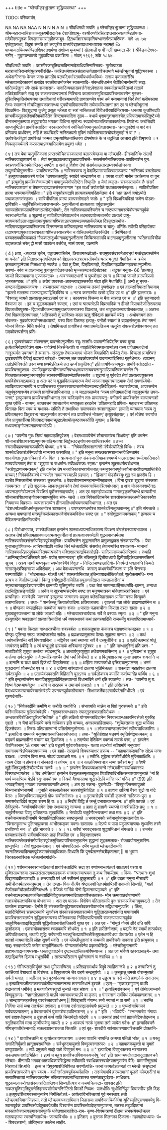 +++
title = "म्लेच्छीकृ(भू)तानां शुद्धिव्यवस्था"
+++

TODO: परिष्कार्यम्

NA NA NA NAA N N N N A N 
॥ श्रीदधिमथी जयति ॥ 
म्लेच्छीकृ(भू)तानां शुद्धिव्यवस्था । 
श्रीमन्महाराजाधिराजजम्बूकश्मीराद्यनेक देशाधीशप्रभु- वरश्रीरणवीरसिंहाज्ञतसारस्वतपण्डितोपना- मदेवीदत्तसुतक विगङ्गारामसंगृहीतजम्बूम- द्रितधर्मशास्त्रमहानिबन्धान्तर्गतप्रायश्चित्त- मागे ५४-७७ पृष्ठेषूपलब्धा, विदुषां संमति झो 
लवपुरीय प्राच्यविद्यालयप्रधानाध्यापक महामहो 
Ex 
पाध्यायदाधिमथपण्डितशिवदत्तशर्मणा संशोध्य 
मुम्बय्यां 
( खेतवाडी ७ वीं गली खम्बाटा लैन ) श्रीवेङ्कटेश्वर-स्टीम् - मुद्रणयन्त्रालये मुद्रापयित्वा प्रकाशिता । 
संवत् १९६९, शके १८३४. 
 
 
श्रीदधिमथी जयति । 
काश्मीरजम्बूतिब्बतादिनानादेशाधिपतिनास्तिक्य- 
मूलोत्पाटक महाराजाधिराजश्रीयुतरणवीरसिंह- कारितधर्मशास्त्रसंग्रहान्तर्गतप्रायश्चित्तभागे म्लेच्छीभूतानां 
शुद्धिव्यवस्था । 
अथेदानीन्तनाः केचन जनाः प्रागतीव बलवद्भिर्भारतवर्षीयधर्माध्वविध्वं- सनाय कृतावतारैरिव म्लेच्छापसदैरकारणं बलादेव स्वकीयान्नभोजनेन स्वकन्यादि- संबन्धविधानेन चैवंविधेनान्येनापि सद्यः पातित्यहेतुना स्वैः साकं शयनासन- पानादिव्यवहारप्रवर्त्तनेनाऽवेशतया स्ववर्मात्प्रच्याविताजां तदात्वे तन्निदेशातिक्रमे सद्य एव सकलस्वान्वयनाशं निश्चित्य कालांतरसमुचितप्रायश्चित्ताचरणेन गुरुतर- दुरितनिष्कृतिसंभाषनया तथाविधायां गरीयस्यामापदि प्राणत्राणमेव परमं धर्म मन्यमानानां चिरं तेषां बलीयस्तया तेभ्यः स्वात्मानं मोचयितुमवकाशमन्ध्या पुत्रपौत्रादिपारम्पर्येण तथैवावस्थितानां तत एव च म्लेच्छीभूतानां विप्रक्षमिय- विट्शूद्राणां कुलेषु प्रसूता म्लेच्छा वा स्त्रां नास्तिकतां विविधरौरवादिनिरयसा- धनतया कुतश्चिदपि प्राग्भवीयसुकृतलेशपरिपाकोदितेन शिष्टवाक्यादिना दृढम-- वधार्य भृशमनुशयानाश्चेत् प्रणिपातमात्रपरितुष्टेभ्यो दीनजनानुकम्पया तदुद्धारायैव भगवता विधिना सृष्टेभ्यः स्वप्रार्थनाञ्जलिशताक्कष्टेभ्यः शिष्टेभ्यः कथंचिदपि साध्वनुष्टितेन प्रायश्चित्तादिना नरकतरणोपायं स्वोचितनिगमानुमतदेवतासमारा- धनाद्युपदेशं च वारं वारं प्रणिपत्य प्रार्थयेरन्, तर्हि ते कथंचिदपि नास्तिक्यतो मुक्तिं स्वोचिताचारांश्चोपदेष्टुमर्हा न वा ? । अर्हाश्चेत्कीदृशं प्रायश्चितं जन्मतः प्रभृत्याश्रितनास्तिक्य दोषमोषकं के च तदुचिता आचारा इति विमृश्यते । 
१ णिच्प्रकृत्यर्थमात्रे करणतयाऽन्वयाभिप्रायेण प्रयुक्तं भवेत । 
 
( ४ ) 
तत्र येषां चातुर्वणिकानां प्राप्तस्वोचितसंस्काराणां बलात्स्वेच्छया वा म्लेच्छादि- हीनजातिभिः संसर्गों नास्तिक्याद्याश्रयणं च । तेषां मनुयाज्ञवल्क्याद्युक्तप्रायश्चित्तै- स्तत्संसर्गनास्तिक्यज-पापविनाशेन पुनः स्वस्ववर्णोचितधर्मप्राप्तिस्तु स्पष्टैव ॥ अयं तु विशेषः तेषां संसर्गकालतारतम्यपर्यालोचनया लघुलवीयोगुरुगरीयः- प्रायश्चित्तप्राप्तिः ॥ नास्तिक्यस्य तु वेदादिप्रामाण्याविश्वासरूपस्य "नास्तिक्यं व्रतलोपश्च " इत्युपपातकप्रकरणे पाठेन 
"उपपातकशुद्धिः स्यादेवं चान्द्रायणेन वा । 
पयसा वाऽपि मासेन पराकेणाथ वा पुनः ॥" 
इत्युक्तेषु प्रायश्वित्तेष्वन्यतमेन पापानुरूपेणोपदिष्टेन निष्कृतिः ॥ येषां त्वकृत- संस्काराणामेव तैः संसर्गे नास्तिक्याश्रयणं च तेषामापदाऽप्राप्तसंस्काराणाम 
"इत ऊर्ध्वं त्रयोऽप्येते यथाकालमसंस्कृताः । सावित्रीपतिता व्रात्या भवन्त्यार्यविगर्हिताः॥" इति मनूक्तेरापद्यपि व्रात्यत्वस्यापरिहार्यतया 
44 
'अत ऊर्ध्वं त्रयोऽप्येते यथाकालमसंस्कृताः । सावित्रीपतिता व्रात्या व्रात्यस्तोमाहते क्रतोः ॥ " 
इति विप्रक्षत्रियविशां क्रमेण पोडश-द्वाविंशति - चतुर्विंशतिसंवत्सराभ्यन्तरे- ऽनुपनीतानां ब्रात्यतायाः पर्युदासमुखेन त्रात्यस्तोमरूपप्रायश्चित्ताऽपनोद्यत्वोक्ते:, तेन नास्तिक्यप्रायश्चित्तेन च नष्टपापानामस्त्येवोपनयनपूर्वकं स्वस्वधर्मप्राप्तिः ॥ 
शूद्राणां तु सावित्रीप्राप्तेरेवाऽभावेन तदभावप्रयोज्यत्वस्यैव व्रात्यत्वे प्रागु- क्तवचनतोऽलाभाद्वात्यत्वप्रयुक्तप्रायश्चित्ताऽप्राप्तावप्यऽव्यवहार्यम्लेच्छा दिस्पृष्टान्नभोज- नादिमात्रप्रयुक्तप्रायश्चित्तस्य दिनगणनया कल्पितावृत्त्या नास्तिक्यस्य च चातु- वर्णिकैः सर्वैरपि परिहार्यतया तदाश्रयणप्रयुक्तपापनाशकप्रायश्चित्तस्याचरणेन च वोचितधर्मप्राप्तिरुचितैव ॥ 
त्रैवर्णिकानां पञ्चदशवर्षाधिककालं गौणकालादूर्ध्वमनापद्यनुपनीतानां किंचित्कालमपि वाऽनापद्यनुपनीतानां "पतितसावित्रीक उद्दालकवर्त चरेत् द्वौ मासौ यावकेन वर्त्तयेत्, मासं पयसा, पक्षमामि 
 
( 4 ) 
क्षया, -ऽष्टरात्रं घृतेन, षड्रात्रमयाचितेन, त्रिरात्रमव्भक्षोऽहो- रात्रमुपवसेदश्वमेधावभृथं गच्छेद्रात्यस्तोमेन वा यजेत" इति मिताक्षराधृतवसिष्ठवचनेनोद्दालकत्रतत्रात्यस्तोमयोरन्यतरन्मनूक्तं त्रैमासिकं च क्रमेण कृतवतामुपनेयता मिताक्षरादौ स्पष्टैव ॥ 
येषां तु पिता, पितृपितामहौ, पितृपितामहप्रपितामहाश्चाऽनुपनीताः सवर्णा- स्वेव च व्रात्यजासु पुत्रानुत्पादितवन्तस्ते भृज्जकण्टकादिसंज्ञकाः । 
तदुक्तं मनुना- 
66 
'व्रात्यात्तु जायते विप्रात्पापात्मा भृज्जकण्टकः । आवन्त्यवाटधानौ च पुष्पशेखर एव च ॥ 
विमायां जायते व्रात्यविप्रजो भृज्जकण्टकः ॥” इति ॥ 
अत्रेयं व्यवस्था-आवन्त्याद्यास्तस्यैव संज्ञा इति मेधातिथिः || अन्ये तु भृज्ज- कण्टकाद्विप्रायामावन्त्यः । तस्मात्तस्यां वाटधानः । तस्माच्च तस्यां पुष्पशेखरः ॥ एवं व्रात्यक्षत्रियात्क्षत्रियायाम् 
"झल्लो मल्लश्च राजन्याद्वात्याद्विच्छिविरेव च ॥ नटच करणश्चैव खसो द्रविड एव च ॥” इति झल्लादयः ॥ "वैश्यात्तु जायते व्रात्यात्सुधन्वाऽऽचार्य एव च । कारूषश्च विजन्मा च मैत्रः सात्त्वत एव च ॥" 
इति सुवन्वादयो वैश्याजा एव । इदं च शूद्रकमलाकरे स्पष्टम् । एषां च श्रात्यत्वेऽपि विप्रत्वादिकं न हीयते विप्रत्वादेर्जातिरूपतया विप्रजातीयपुरुषा- द्विप्रजातीयकन्यायामुत्पन्नापत्यमात्रस्य विप्रत्वात्, तत्र चादुष्टत्वस्याप्रयोजकत्वात् ॥ अतश्च तेषां विप्रत्वादेरनपगमात् "अतिक्रान्ते तु सावित्र्याः काल ऋतु त्रैविद्यकं ब्रह्मचर्यं चरेत् । अथोपनयनं ततः संवत्सर- मुदकोपस्पर्शनमथाध्याप्यो, यस्य पिता पितामह इत्यतु- पनीतौ स्यातां ते ब्रह्महसंस्तुताः तेषां गमनं भोजनं विवाह- मिति वर्जयेत् । तेषामिच्छतां प्रायश्चित्तं यथा प्रथमेऽतिक्रम ऋतुरेव संवत्सरोऽथोपनयनम् तत उदकोपस्पर्शनम् प्रति- 
 
( ६ ) 
पुरुषसंख्यया संवत्सरान् यावन्तोऽनुपनीताः स्युः सप्तभिः पावमानीभिर्यदन्ति यच्च दूरक इत्येताभिर्यज्ञपवित्रेण साम- पवित्रेणां निरसेनेत्यपि वा व्याहृतिभिरेवमथाध्याप्योऽथ यस्य प्रपितामहादीनां नानुस्मर्यत उपनयनं ते श्मशान- संस्तुताः तेषामभ्यागमं भोजनं विवाहमिति वर्जयेत् तेषा- मिच्छतां प्रायश्चित्तं द्वादशवर्षाणि वैविद्यं ब्रह्मचर्य चरेदधो- पनयनम् तत उदकोपस्पर्शनं पावमान्यादिभिरथ गृहमेधेनाऽ- ध्यापनम् ततोऽभिनिवर्त्तते तस्य यथा प्रथमेऽतिक्रमे तत ऊर्ध्वं प्रकृतिवत्" इति प्रायश्चित्तमयूख- प्रायश्चित्तोदद्योत - प्रायश्चित्तमुक्ताव- ल्यादिवहुतरप्राचीनमान्यनिबन्धधृतापस्तम्बवचनानुसारिप्रायश्चित्ताचरणेन नि- गिक्तपातकानामुपनयनपूर्वक स्वस्ववर्णोचितवर्म्मप्राप्तिरस्त्येव ॥ 
शूद्राणां तु पूर्ववदेव तेषां व्रात्यत्वप्रयुक्तस्य पापविशेषस्याऽभावात् ॥ अतः परं च वृद्धप्रपितामहमारभ्य येषां जनकानामुपनयनाऽभावः तेषां सवर्णास्वेवो- त्यादितापत्यानामपि न प्रायश्चित्तस्य गुरुतरस्याप्याचरणेनोपनयनप्रभृतिवैदिकसं- स्कारयोग्यता, आपस्तम्बेन चतुर्थपुरुषावध्येव व्रात्यत्वे प्रायश्चित्ताभिधानात् ॥ 
न चाऽऽपस्तम्बेन “यस्य प्रपितामहादीनां नाऽनुस्मर्यत उपन- यनम्" इत्युपक्रम्य प्रायश्चित्ताभिधानात् तत्र चादिग्रहणेन ततः प्राचामप्यनु- पनीतत्वे प्रायश्चित्तेन वात्यत्वनाशो युक्त एवेति - वान्यम्, 
उक्तवचनं व्याचक्षाणेन भाष्यकृता हरदत्तेन 'प्रपितामहादि प्रपिता- महादारभ्य प्रपितामहः पितामहः पिता स्वयं च यथाका- लमिति ते तथाविधाः समाणवकाः श्मशानतुल्याः' इत्यादि व्याख्याय 'यस्य तु प्रपितामहस्य पितुरारभ्य नाऽनुस्मर्यत उपनयनं तत्र प्रायश्चित्तं नोक्तम्' इत्युपसंहारात् । परं त्वेतेषां सवर्णाज त्वेन प्रागुक्तरीत्या विप्रत्वाद्यनपायाच्छूद्राऽपेक्षयोत्कृष्टत्वमस्तीति युक्तम् ॥ किंचैपा मध्ययनाङ्गोपनयनप्राप्त्यभावेऽपि । 
 
( ७ ) 
"उपनीय गुरुः शिष्यं महाव्याहतिपूर्वकम् । वेदमध्यापयेचैनं शौचाचारांश्च शिक्षयेत्" इति वचनेन शौचाचारशिक्षणस्याऽप्युपनयनाङ्गितायाः सिद्धेस्तदङ्गोपनयनप्राप्तिरस्त्येव ॥ तच्च स्त्रसमीपप्रापणमात्ररूपमिति बोध्यम् ॥ न च-- 
"निषेकादिश्मशानान्तो मंत्रैर्यस्योदितो विधिः । तस्य शास्त्रेऽधिकारोऽस्मिञ्ज्ञेयो नान्यस्य कस्यचित् ॥ " इति मनुना समन्न्त्रकश्मशानान्तविधिमतामेव शास्त्रोक्तानुष्ठानाधिकारो वो- वितः । त्रात्यजानां पुनः संकरजातीयप्रकरणमध्ये पाठात्तत्समानधर्मत्वप्रतिपादने तात्पर्यावगमात् तेषां च 
"शूद्राणां च सधर्माणः सर्वेपध्वंसजाः स्मृताः" 
इत्यनेन शूद्रसधर्मत्वबोधनात् "स्त्रीशूद्राणाममन्त्रकम्" इति वचनेन तेष मन्त्राधिकाराभावबोधनात् कथमुपनयनपूर्वकशौचाचारशिक्षणप्राप्तिरिति वाच्यम् ! निषेकादिवाक्ये मन्त्रपदेन नाममन्त्रस्याऽपि ग्रहणात् । 
"द्विजानां षोडशैवस्युः शूद्र स्य द्वादशैव हि । पञ्चैव मिश्रजातीनां संस्काराः कुलधर्मतः ॥ वेदव्रतोपनयनमहानाम्नीमहाव्रतम् । 
विना द्वादश शूद्राणां संस्कारा नाममन्त्रतः ॥” इति शूद्रकम- लाकरधृतवचनेन तेषां नाममन्त्राधिकारित्वबोधनात् ॥ अत्र चोपनयनशब्देनाऽ ध्ययनाङ्गमेवोपनयनं विवक्षितं पूर्वोत्तरसाहचर्यात् । अत एव महामहोपाध्याय गागाभट्टकृतनिबन्धे ब्रात्यादीनां शौचाचारशिक्षणाङ्गोपनयनप्राप्त्युक्तिः संग- च्छते । तत्र निवेकादिवचनेन शास्त्रोक्तसकलधर्माधिकारस्यैव नियमाच्च विप्रस्या- प्यापत्तारतम्येन हीनजातिधर्माश्रयणस्याभिधानात् । अत एव 
"देशधर्माञ्जातिधर्मान्कुलधर्माश्च शाश्वतान् । पाषण्डगणधर्माश्च शास्त्रेऽस्मिन्नुक्तवान्मनुः॥" 
इति संगच्छते ॥ अन्यथा पाषण्डानां मन्त्रपूर्वकसंस्काराभावेनोपक्रमविरोधः स्पष्ट एव ॥ " स्त्रीशूद्राणाममन्त्रकम् 
" 
इत्यस्य च वैदिकमन्त्ररहितमित्यर्थेन 
 
( ८ ) 
विरोधाभावात्, शास्त्रेऽधिकार इत्यनेन शास्त्राध्यापनाधिकारस्य विवक्षण दोषलेशस्याप्यभावाच्च । अतश्च तेषां प्रपितामहप्राक्कालप्रभत्यनुपनीतानां व्रात्यत्वानपगमेऽपि शूद्रसमानधर्मतया नास्तिक्यम्लेच्छसंसर्गपरिहारपूर्वकमुचित- प्रायश्चित्तेन शुद्धानामस्ति प्रागुक्तद्वादश संस्कारप्राप्तिः । येषां पुनश्चातुर्वणिकज- त्वनिश्चयोऽपि नास्ति चिरं म्लेच्छादिभिः संसर्गात् तेषामप्यस्ति पश्चात्तप्य- मानानां नास्तिक्यपरिहारपूर्वकमास्तिक्याश्रयणेन भक्तिशास्त्राद्यधिकारोऽहिं- सादिसामान्यधर्मप्राप्तिश्च । तथाहि "आनिन्द्ययोन्यधिक्रियते पारं- पर्यात् सामान्यवत्" इति भक्तिसूत्रे द्वितीयाध्याये द्वितीयाह्निकेऽष्टसप्ततितमं सूत्रम् । अस्य चार्थो भाष्यकृता स्वप्नेश्वरेणैवं विवृतः - निन्दितचाण्डालादियो- निपर्यन्तं भक्तावधि क्रियते संसारदुःखजिहासाया अविशेषात् । अथ वेदाध्ययनानधि- कारात् कथमत्रैवर्णिकानां स इति चेत्तत्राह - परम्पर्यादिति । "चोदनालक्ष- गोऽर्थो धर्मः" शास्त्रयोनित्वात् इतिन्यायादलौकिकोऽर्थः श्रुत्यैकसमधि- गम्य इत्यत्र न विप्रतिपद्यामहे | किन्तु स्त्रीशूद्रादीनामितिहासपुराणादिद्वारा चाण्डालादीनां च स्मृत्याचारवदुपदेशपारम्पर्येण ज्ञानमपि श्रुतिमूलमेव भवति । यथा तेषां सामान्याऽहिंसाधर्मादि-ज्ञानम्, अन्यथा तदसिद्धिप्रसङ्गादिति ॥ अनेन च सूत्रभाष्यसंदर्भेण स्पष्ट एव मनुष्यमात्रस्य भक्तिशास्त्राधिकारः । एवं प्रत्यभिज्ञा- शास्त्रेऽपि 'जनस्य' इत्युक्त्या जन्ममरण-प्रयुक्त क्लेशजिहासावतः प्राणिमात्रस्य मित्युक्तेः तत्राप्यधिकारः । तथा- 
" शनकैस्तु क्रियालोपादिमाः क्षत्रियजातयः । वृषलत्वं गता लोके ब्राह्मणादर्शनेन च ॥ १ ॥ पौण्डका चण्डद्रविडाः काम्बोजा यवनाः शकाः ॥ पारदाः पल्हवाचीनाः किराता दरदाः खसाः ॥ २ ॥ मुखबाहूरुपज्जानां या लोके जातयो बहिः । म्लेच्छवाचश्चार्यवाचः सर्वे ते दस्यवः स्मृताः ॥ ३ ॥ " 
इति मनुना दस्युशब्देन व्यवहृतानां व्रात्यक्षत्रियादीनां धर्मे व्यवस्थापनं कथं प्रहणस्यादिति राजधर्मेषु पञ्चषष्टितमाध्याये- 
 
( ९ ) 
" यवनाः किराता गान्धाराश्चीनाः शबरबर्बराः ॥ शकास्तुषाराः कंकाश्च पह्नवाश्चान्ध्रमद्रकाः ॥ १ ॥ पौण्ड्राः पुलिन्दा रमठाः काम्बोजाश्चैव सर्वशः ॥ ब्रह्मक्षत्रप्रसूताश्च वैश्याः शूद्राश्च मानवाः ॥ २ ॥ कथं धर्माश्चरिष्यन्ति सर्वे विषयवासिनः ॥ मद्विधैश्व कथं स्थाप्याः सर्वे वै दस्युजीविनः ॥ ३ ॥ एतदिच्छाम्यहं श्रोतुं भगवंस्तद् ब्रवीहि मे ॥ त्वं बन्धुभूतो ह्यस्माकं क्षत्रियाणां सुरेश्वर ॥ ४ ॥ " इति मान्धातुरिन्दं प्रति प्रश्न- 
" मातापित्रोर्हि शुश्रूषा कर्त्तव्या सर्वदस्युभिः ॥ आचार्यगुरुशुश्रूषा तथैवाश्रमवासिनाम् ॥ १ ॥ भूमिपानां च शुश्रूषा कर्त्तव्या सर्वदस्युभिः ॥ वेदधर्मक्रियाश्चैव तेषां धर्मो विधीयते ॥ २ ॥ पितृयज्ञास्तथा कूपाः प्रपाश्च शयनानि च ॥ दानानि च यथा कालं द्विजेभ्यो विसृजेत्सदा ॥ ३ ॥ अहिंसा सत्यमक्रोधो वृत्तिदायानुपालनम् ॥ भरणं पुत्रदाराणां शौचमद्रोह एव च ॥ ४ ॥ दक्षिणा सर्वयज्ञानां दातव्या भूतिमिच्छता ॥ पाकयज्ञा महार्हाश्च दातव्या सर्वदस्युभिः ॥ ५ ॥ एतान्येवंप्रकाराणि विहितानि पुराऽनघ ॥ सर्वलोकस्य कर्माणि कर्त्तव्यानीह पार्थिव ॥ ६ ॥ " इति इन्द्रस्योत्तरेण मातापितृशुश्रूषादेर्लिङ्तव्याभ्यां विधानादिमे धर्मा इति स्पष्टमेव । तत्र- 
"उपनीय तु यः शिष्यं वेदमध्यापयेदुधः ॥ 
सांगं च सरहस्यं च तमाचार्य प्रचक्षते ॥ १ ॥ " 
इति लक्षितस्य वेदाध्यापकस्याचार्यस्यासंभवेऽपि उपनयनपूर्वकशौचाचार- शिक्षणकर्तेवाऽऽचार्यपदेनाभिधीयते । एवं गुरुपदेनापि- 
 
( १० ) 
"निषेकादीनि कर्माणि यः करोति यथाविधि । संभावयति चान्नेन स विप्रो गुरुरुच्यते ॥ " इति पारिभाषिकस्य गुरोरसंभवेऽपि - 
"गुशब्दस्त्वन्धकारः स्याद्गुरुशब्दस्तन्निरोधकः ॥ अन्धकारविरोधित्वाद्रुरित्यभिधीयते ॥ " 
इति लक्षितो योग्यमन्त्रादिदानेन निरयरूपान्धकारनिवर्त्तको गुरुरिह गृह्यते । न चैषां कस्मिन्नपि मन्त्रे नाधिकार इति वाच्यम्, अगस्त्यसंहितायाम्- 
"शुचिव्रततमाः शूद्रा धार्मिका द्विजसेवकाः ॥ स्त्रियः पतिव्रताश्चान्ये प्रतिलोमानुलोमजाः ॥ १ ॥ लोकाश्चाण्डालपर्यन्तं सर्वेप्यत्राधिकारिणः ॥ " इत्यादिना राममन्त्रे मनुष्यमात्रस्याधिकारबोधनात् । तथा- "श्रुतिर्ब्रह्माह षड्वर्ण स्मृतिर्वर्णद्वयात्मकम् ॥ षड्वर्ण ब्राह्मणादीनां त्रयाणां यद् द्विवर्णकम् ॥ १ ॥ तदन्येषां देशिकेन वक्तव्यं तारकं परम् ॥" 
इत्यनेन त्रैवर्णिकानाम् ‘ॐ रामाय नमः' इति पडूवर्णे पूर्ववाक्यैकवाक्- यतया तदन्येषां सर्वेषामपि मनुष्याणां रामनाममन्त्रेऽधिकारावगमाच्च । एवं ब्रह्मो- तरखण्डे शिवपञ्चाक्षरं प्रक्रम्य -- 
"महापातकदावाग्निः सोऽयं मन्त्रः षडक्षरः ॥ प्रणवेन विना मन्त्रः सोऽयं पञ्चाक्षरो मतः ॥ १ ॥ स्त्रीभिः शूद्रैश्च संकीर्णैर्धार्यते मुक्तिकांक्षिभिः ॥ नास्य दीक्षा न होमश्च न संस्कारो न तर्पणम् ॥ २ ॥ न कालनियमश्चात्र जप्यः सर्वैरयं मनुः ॥ वैश्यैः शूद्रैर्भक्तियुक्तैम्र्लेच्छैरन्यैश्व मानवैः ॥ ३ ॥ " इत्यनेन शिवपञ्चाक्षरमन्त्रे म्लेच्छादीनामप्यधिकारस्य विस्पष्टभवगतेश्व ॥ 'वेद धर्मक्रिया' इत्यनेन वेदमूलकस्मृत्याद्युक्त शिवविष्वादिभक्तिसमाश्रयाणमुच्यते 
"मां हि पार्थ व्यपाश्रित्य येऽपि स्युः पापयोनयः ॥ स्त्रियो वैश्यास्तथा शूद्रास्तेऽपि यान्ति परां गतिम् ॥" 
(99) 
इति भगवद्गीतासु भगवता स्वसमाश्रयणाभिधानात् । अत एव स्कन्द- 
पुराणेऽपि- 
"विष्णुभक्तिसमायुक्तो मिथ्याचारोप्यनाश्रमी ॥ पुनाति सकलालोकान सहस्रांशुरिवोदितः ॥ १ ॥ ब्राह्मणः क्षत्रियो वैश्यः शूद्रो वा यदि वेतरः ॥ विष्णुभक्तिसमायुक्तो ज्ञेयः सर्वोत्तमोत्तमः ॥ २ ॥ दुराचारोऽपि सर्वाशी कृतघ्नो नास्तिकः पुरा ॥ समाश्रयेदादिदेवं श्रद्धया शरण हि यः ॥ ३ ॥ निर्दोषं विद्धि तं जन्तुं प्रभावात्परमात्मनः ॥" इति पठ्यते ॥ एवं देवीपुराणे- 
"वर्णाश्रमविभागेन देवाः स्थाप्यास्तु नान्यथा ॥ ब्रह्मा तु ब्राह्मणैः स्थाप्यो गायत्रीसहितः प्रभुः ॥ १ ॥ चतुर्वर्णैस्तथा विष्णुः प्रतिष्ठाप्यः सुखार्थिभिः ॥ भैरवोऽपि चतुर्वर्णैरन्त्यजानां तथा मतः ॥ २ ॥" 
इति वचनेनान्त्यजादीनामपि भैरवप्रतिष्टाधिकारः स्पष्टमुच्यते ॥ भगवद्भक्तेः सर्वमानुषेष्वनुमतत्वादेव च- 
“किरातहूणान्ध पुलिन्दपुल्कसा आभीरकङ्का यवनाः खसादयः ॥ येऽन्ये च पापा यदुपाश्रयाश्रयाः शुध्यन्ति तस्मै प्रभविष्णवे नमः ॥" 
इति भागवते २ । ४ । १८ सर्वेषां भगवद्भक्त्या शुद्धयभिधानं संगच्छते ॥ 
। राममंत्र पञ्चाक्षरमंत्रयोः सर्वेषामधिकारः प्राङ् निरूपित एव ॥ पितृयज्ञादयश्च नास्तिक्यम्लेच्छसंसर्गपरिहारपूर्वकमुचितप्रायश्चितानुष्ठानेन शुद्धानां शूद्रकमलाक- रोक्तप्रयोगानुसारिणः प्राप्नुवन्ति । तेषां शूद्रसधर्मत्वात् । एवं चोपपादितसं- दर्भेण मूलतो म्लेच्छादीनामपि स्वनास्तिक्यादित्यागपूर्वकराममंत्राद्यधिकारः सिध्यति किं पुनर्बलान्म्लेच्छीकृतानाम् || मा भून्नाम चिरकालनास्तिक म्लेच्छसंसर्गादनि- 
 
( १२ ) 
श्वीयमानस्वस्वजातिकानां प्रायश्चित्तादिभिः सद्य एव वर्णाश्रमान्तर्गतत्वं साक्षात्परं परया वा मुक्तिसाधनतया सकलसंसारदावदाहशमकं भगवद्भत्त्याश्रयणं तु कथं निवार्यताम् ॥ किंच- 
“श्रदधानः शुभां विद्यामाददीतावरादपि ॥ अन्त्यादपि परं धर्म स्त्रीरत्नं दुष्कुलादपि ॥ १ ॥" इति वदता मनुना नीचादपि समीचीनधर्मग्रहणमनुमतम् ॥ तेन दण्डा- पिक नीत्यैव श्रेष्ठात्स्वोचितधर्मप्राप्तिर्नीचानामपि सिध्यति, 
"गाहों मैर्जातकर्मचौलमौञ्जीनिबन्धनैः ॥ बैजिकं गार्भिकं चैनो द्विजानामपमृज्यते ॥" 
इति वचनेनाऽभक्ष्यभक्षणजनितत्वादिनिषिद्धकालगमनादिवत्प्रायश्चित्ततारत- म्येन क्रमायातदोषाणामपि नाशस्योपलक्षणविवया बोधनाच्च । अत एव पातक- विशेषेण पतितानामपि पुनः संस्कारविधानमुपपद्यते । तेन पातकेन ब्राह्मणत्वा- देर्नाशे हि संस्कारविभ्युद्देश्यतावच्छेदकस्यैवाभावेन तद्विधानानुपपत्तिः । किंच, मलादिभिश्चिरं संसष्टस्यापि सुवर्णस्य संस्कारसंख्यातारतम्येन शुद्धितारतम्यदर्शनात् पापानामपि प्रायश्चित्ततारतम्येन शुद्धितारतम्यस्य यौक्तिकतया निर्दिष्टपापिनामपि सकलपापत्यागपूर्वकं चातुर्वणिकत्वाद्यसिद्धावपि शुद्धिसोपानारोहाधिकारी युक्त 
एव । अत एव - 
"गोमूत्रं गोमयं क्षीरं दधि सर्पिः कुशोदकम् । 
एकरात्रोपवासश्च श्वपाकमपि शोधयेत् ॥ १ ॥ 
इति हारीतेनोक्तम् ॥ यद्यपि नेदं स्वार्थे तात्पर्यवद् अपिघटितत्वात्, तथापि शुद्धिः सर्वेषामपि भवत्युचितप्रायश्चित्तैरित्युपलक्षणविधया वोधयत्येव ॥ एतेन न हि शतशो मायमानोऽपि लोहः सुवर्णे भवति । एवं म्लेच्छीभूतानां न कथमपि प्रायश्चित्तैः पापनाश इति प्रत्युक्तम् ॥ सद्यः स्तदभावेऽपि क्रमेण चातुर्वर्णिकधर्म- योग्यतासंभवेनैव प्रकृतार्थसिद्धेः । म्लेच्छीभूतानामपि ब्राह्मणत्वाद्यनपगभस्या- धस्तादुपपादनेन दृष्टान्तदान्तिकयोर्वेषम्याच्च । अत एव भविष्ये रहस्यप्रसङ्गे– 
तथा दद्याद्विधानेन द्विजाय मधुसर्पिषी । 
तारयत्यखिलान पूर्वानात्मानं च नराधिप ॥ १ ॥ 
 
( १३ ) 
गोभिश्रतसृभिर्युक्तं तथा भूमिसमन्वितम् ॥ प्रतिग्रहसमर्थाय विदुषे त्वाहिताग्नये ॥ २ ॥ दत्त्वाजिनं तु कार्त्तिक्यां वैशाख्यां वा विशेषतः ॥ विषुवत्ययने चैव ग्रहणे चन्द्रसूर्ययोः ॥ ३ ॥ कृच्छ्रात्तु तमसो वोरान्मुच्यते सर्वतो भयात् ॥ अतीतान् सत पुरुषांस्तथा चान्याननागतान् ॥ ४ ॥ उद्धृत्य स नरो याति ब्रह्मलोकं सनातनम् ॥ इत्यादिनाऽतीतसकलस्ववंशीयानामात्मनश्च तारणाभिधानं दृश्यते ॥ एवम्-- "एकादशगुणान् वाऽपि रुद्रानावार्य धर्मवित् ॥ महापापैरुपस्पृष्टो मुच्यते नात्र संशयः ॥ १ ॥ " इत्यङ्गिरोवचनम् । एवं तीर्थप्रत्याम्नाये विष्णुपुराणम्- "ज्ञानतोऽज्ञानतो वाऽपि भक्त्याभक्त्याऽपि वा कृतम् ॥ गंगास्नानं सर्वविधं सर्वपापप्रणाशनम् ॥ १ ॥ चान्द्रायणसहस्त्रैस्तु यश्वरेत्कायशोधनम् || 
पिबेद्यचापि गंगाम्भः समौ स्यातां न वा समौ ॥ २ ॥ भवन्ति निर्विषाः सर्पा यथा तार्क्ष्यस्य दर्शनात् ॥ गंगाया दर्शनात्तद्वत्सर्वपापैः प्रमुच्यते ॥ ३ ॥ पुण्यक्षेत्राभिगमनं सर्वपापप्रणाशनम् ॥ 
देवताभ्यर्चनं पुंसामशेषाऽघविनाशनम् ॥ ४ ॥ " इति । भविष्येपि- 
"स्नानमात्रेण गंगायाः पापं ब्रह्मवधोद्भवम् ॥ दुराधर्ष कथं याति चिन्तयेद्यो वदेदपि ॥ १ ॥ तस्याहं प्रवदे पापं ब्रह्मकोटिवधोद्भवम् ॥ स्तुतिवादमिमं मत्वा कुम्भीपाकेषु जायते ॥ २ ॥ आकल्पं नरकं भुक्त्वा ततो जायेत गर्दभः ॥" 
इत्यादिवचनैः श्रीगङ्गातीर्थस्नानादेः सकलपापनाशकता सिध्यति ॥ एवं बृह- 
शारदीये सर्वसाधारणप्रायश्चित्तानि प्रोक्तानि- 
 
( १४ ) " प्रायश्चित्तानि यः कुर्यान्नारायणपरायणः ॥ तस्य पापानि नश्यन्ति अन्यथा पतितो भवेत् ॥ १ ॥ यस्तु रागादिनिर्मुक्तो ह्यनुतापसमन्वितः ॥ सर्वभूतदयायुक्तो विष्णुस्मरणतत्परः ॥ २ ॥ महापातकयुक्तो वा युक्तो वाप्युपपातकैः ॥ सर्वैः प्रमुच्यते सद्यो यतो विष्णुरतं मनः ॥ ३ ॥ " इत्यादिना विष्णुभक्तस्य नरमात्रस्य सकलपापनाशोऽभिहितः । इत्थं च बहुत्र प्रायश्चित्तविवायकवचनेषु 'नर' इति सामान्यपदोपादानादुदाहृतवचनै म्लेच्छा- दीनामपि भगवद्भक्तयधिकारसिद्धेश्च सर्वेषामपि स्वाधिकारस्वयोग्यतानुसारेण वैदि- कमार्गोन्मुखत्वं निराबाधं सिध्यति । इत्थं च त्रिपुरुषावधिनिश्चित सवर्णोत्पत्ति- कानां कामतोऽकामतो वा म्लेच्छैः संसृष्टानां प्रायश्चित्ताचरणेन पुनः स्वस्व - वर्णान्तर्गतत्वपूर्वकधर्मप्राप्तिः । तदन्येषामपि व्रात्यतमानां मूलतो म्लेच्छादीनां वा सत्यामिच्छायां नास्तिक्यत्यागेन भक्तिशास्त्रप्रत्यभिज्ञाशास्त्र राममंत्राद्युपदेश्य- ताधिकारः शूद्रकमलाकरोक्तसंस्कारादिप्राप्तिश्च सिध्यतीत्यत्र न कस्यचित्कटा- क्षावसर इति सकलश्रुतिस्मृतिपुराणेतिहासपर्यालोचननिर्गलितो विमर्शो निष्पक्ष- पातधीभिः सुधीभिर्निपुणं विचारणीय इति दिक् ॥ 
इत्युपदर्शितव्यवस्थानुसारेण निर्गलितोऽर्थ:- 
आर्यत्वाविर्भावेच्छायां पूर्व मनस्तापः ततो म्लेच्छत्वाभिमानजिहासा, ततो म्लेच्छत्वापवादाभिमान जिहासया प्रायश्चित्तचिकीर्षया श्रुतिस्मृतिपुराणवाक्येषु वि- श्वासपूर्वकं प्रायश्चित्तोपदेष्ट्रवाक्येऽतीव विश्वासेन प्रायश्चित्तोपदेष्टृणामुपासना, ततश्च तदुपदिष्टानां मनस्तापोपवासगङ्गास्नानपूवर्कै भक्तिशास्त्रप्रशित-राम- कृष्ण-शिवमन्त्राणां दीक्षया संभवत्येवम्लेच्छत्व मलापाकृत्या स्वस्वनिष्ठार्यत्व- जात्याविर्भावः ॥ 
॥ इतिशम् ॥ 
पुस्तक मिलनका ठिकाना- महामहोपाध्याय- पं० - शिवदत्तशर्मा, 
ओरिएन्टल कालेज लाहौर. 
 
 
